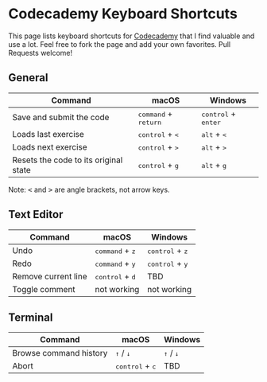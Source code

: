 # Codecademy Keyboard Shortcuts

This page lists keyboard shortcuts for [Codecademy](https://www.codecademy.com) that I find valuable and use a lot. Feel free to fork the page and add your own favorites. Pull Requests welcome!

## General

| &nbsp;&nbsp;&nbsp;&nbsp;&nbsp; Command &nbsp;&nbsp;&nbsp;&nbsp;&nbsp; | macOS | Windows | 
| ------- | -------- | ------- |
| Save and submit the code | <kbd>command</kbd> + <kbd>return</kbd> | <kbd>control</kbd> + <kbd>enter</kbd> |
| Loads last exercise                   | <kbd>control</kbd> + <kbd><</kbd> | <kbd>alt</kbd> + <kbd><</kbd> |
| Loads next exercise                   | <kbd>control</kbd> + <kbd>></kbd> | <kbd>alt</kbd> + <kbd>></kbd> |
| Resets the code to its original state | <kbd>control</kbd> + <kbd>g</kbd> | <kbd>alt</kbd> + <kbd>g</kbd> |

Note: <kbd><</kbd> and <kbd>></kbd> are angle brackets, not arrow keys.

## Text Editor

| &nbsp;&nbsp;&nbsp;&nbsp;&nbsp; Command &nbsp;&nbsp;&nbsp;&nbsp;&nbsp; | macOS | Windows |
| ------------------------------------- | -------- | ------- |
| Undo                               | <kbd>command</kbd> + <kbd>z</kbd> | <kbd>control</kbd> + <kbd>z</kbd> |
| Redo                           | <kbd>command</kbd> + <kbd>y</kbd> | <kbd>control</kbd> + <kbd>y</kbd> |
| Remove current line| <kbd>control</kbd> + <kbd>d</kbd> | TBD |
| Toggle comment | not working | not working |

## Terminal

| Command | macOS | Windows |
| ------- | -------- | ------- |
| Browse command history | <kbd>↑</kbd> / <kbd>↓</kbd> | <kbd>↑</kbd> / <kbd>↓</kbd> |
| Abort | <kbd>control</kbd> + <kbd>c</kbd> | TBD |

